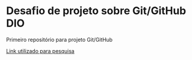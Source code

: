 # Desafio de projeto sobre Git/GitHub DIO
Primeiro repositório para projeto Git/GitHub

[Link utilizado para pesquisa](https://www.codigofonte.com.br/artigos/top-25-comandos-do-git)
